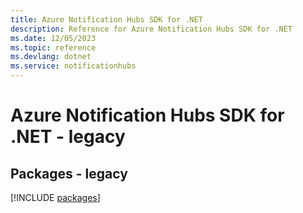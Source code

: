 ```yaml
---
title: Azure Notification Hubs SDK for .NET
description: Reference for Azure Notification Hubs SDK for .NET
ms.date: 12/05/2023
ms.topic: reference
ms.devlang: dotnet
ms.service: notificationhubs
---
```

# Azure Notification Hubs SDK for .NET - legacy
## Packages - legacy
[!INCLUDE [packages](notification-hubs-index.md)]